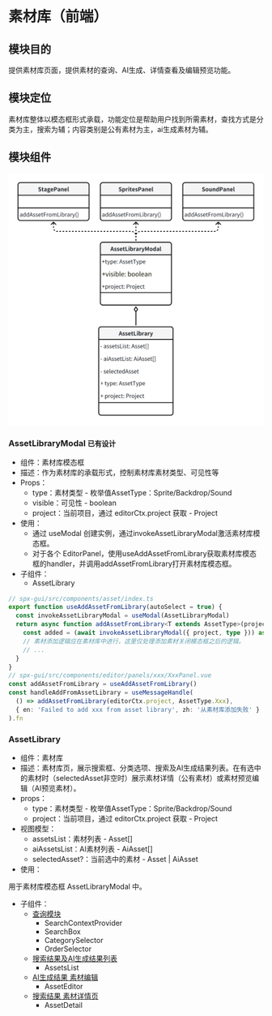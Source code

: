 # 素材库（前端）

## 模块目的

提供素材库页面，提供素材的查询、AI生成、详情查看及编辑预览功能。

## 模块定位

素材库整体以模态框形式承载，功能定位是帮助用户找到所需素材，查找方式是分类为主，搜索为辅；内容类别是公有素材为主，ai生成素材为辅。


## 模块组件

![image-20240725160756590](https://raw.githubusercontent.com/abandon888/photoImg/main/test/image-20240725160756590.png)

### AssetLibraryModal `已有设计`

- 组件：素材库模态框
- 描述：作为素材库的承载形式，控制素材库素材类型、可见性等
- Props：
  - type：素材类型 - 枚举值AssetType：Sprite/Backdrop/Sound
  - visible：可见性 - boolean
  - project：当前项目，通过 editorCtx.project 获取 - Project
- 使用：
  - 通过 useModal 创建实例，通过invokeAssetLibraryModal激活素材库模态框。
  - 对于各个 EditorPanel，使用useAddAssetFromLibrary获取素材库模态框的handler，并调用addAssetFromLibrary打开素材库模态框。
- 子组件：
  - AssetLibrary

```TypeScript
// spx-gui/src/components/asset/index.ts
export function useAddAssetFromLibrary(autoSelect = true) {
  const invokeAssetLibraryModal = useModal(AssetLibraryModal)
  return async function addAssetFromLibrary<T extends AssetType>(project: Project, type: T) {
    const added = (await invokeAssetLibraryModal({ project, type })) as Array<AssetModel<T>> // 返回在素材库中选中的素材
    // 素材添加逻辑应在素材库中进行，这里仅处理添加素材关闭模态框之后的逻辑。
    // ... 
  }
}
// spx-gui/src/components/editor/panels/xxx/XxxPanel.vue
const addAssetFromLibrary = useAddAssetFromLibrary()
const handleAddFromAssetLibrary = useMessageHandle(
  () => addAssetFromLibrary(editorCtx.project, AssetType.Xxx),
  { en: 'Failed to add xxx from asset library', zh: '从素材库添加失败' }
).fn
```

### AssetLibrary

- 组件：素材库
- 描述：素材库页，展示搜索框、分类选项、搜索及AI生成结果列表。在有选中的素材时（selectedAsset非空时）展示素材详情（公有素材）或素材预览编辑（AI预览素材）。
- props：
  - type：素材类型 - 枚举值AssetType：Sprite/Backdrop/Sound
  - project：当前项目，通过 editorCtx.project 获取 - Project
- 视图模型：
  - assetsList：素材列表 - Asset[]
  - aiAssetsList：AI素材列表 - AiAsset[]
  - selectedAsset?：当前选中的素材 - Asset | AiAsset
- 使用：

用于素材库模态框 AssetLibraryModal 中。

- 子组件：
  - [查询模块](./08_frontend_search.md)
    - SearchContextProvider
    - SearchBox
    - CategorySelector
    - OrderSelector
  - [搜索结果及AI生成结果列表](./09_frontend_assetList.md)
    - AssetsList
  - [AI生成结果 素材编辑](./10_frontend_assetEditor.md)
    - AssetEditor
  - [搜索结果 素材详情页](./11_frontend_assetDetail.md)
    - AssetDetail